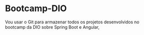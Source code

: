 # Bootcamp-DIO
Vou usar o Git para armazenar todos os projetos desenvolvidos no bootcamp da DIO sobre Spring Boot e Angular, 
